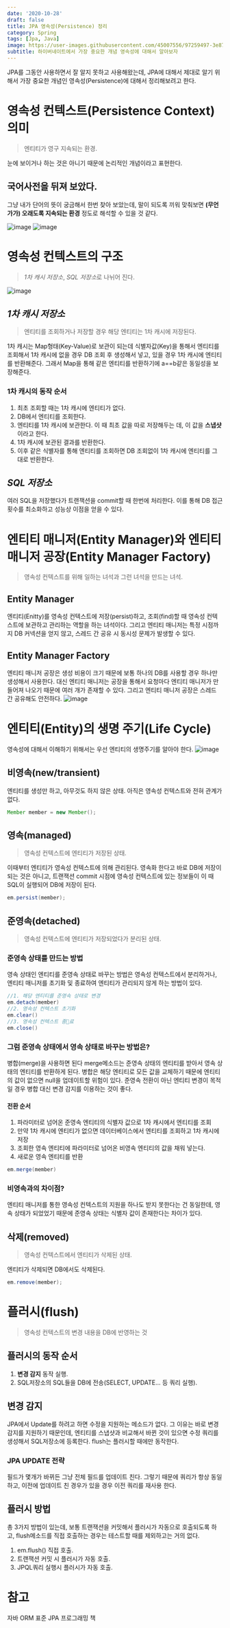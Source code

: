 ```yaml
---
date: '2020-10-28'
draft: false
title: JPA 영속성(Persistence) 정리
category: Spring
tags: [Jpa, Java]
image: https://user-images.githubusercontent.com/45007556/97259497-3e879f00-185e-11eb-9fe2-688c9012a85b.png
subtitle: 하이버네이트에서 가장 중요한 개념 영속성에 대해서 알아보자
---
```


JPA를 그동안 사용하면서 잘 알지 못하고 사용해왔는데, JPA에 대해서 제대로 알기 위해서 가장 중요한 개념인 영속성(Persistence)에 대해서 정리해보려고 한다.

# 영속성 컨텍스트(Persistence Context) 의미

> 엔티티가 영구 지속되는 환경.

눈에 보이거나 하는 것은 아니기 때문에 논리적인 개념이라고 표현한다.

## 국어사전을 뒤져 보았다.

그냥 내가 단어의 뜻이 궁금해서 한번 찾아 보았는데, 말이 되도록 끼워 맞춰보면 **(무언가가) 오래도록 지속되는 환경** 정도로 해석할 수 있을 것 같다.

![image](https://user-images.githubusercontent.com/45007556/97259424-1861ff00-185e-11eb-9606-4f08e10670d5.png)
![image](https://user-images.githubusercontent.com/45007556/97259448-1ef07680-185e-11eb-8fe5-d680e4fcb6e9.png)

# 영속성 컨텍스트의 구조

> _1차 캐시 저장소_, *SQL 저장소*로 나뉘어 진다.

![image](https://user-images.githubusercontent.com/45007556/97259497-3e879f00-185e-11eb-9fe2-688c9012a85b.png)

## _1차 캐시 저장소_

> 엔티티를 조회하거나 저장할 경우 해당 엔티티는 1차 캐시에 저장된다.

1차 캐시는 Map형태(Key-Value)로 보관이 되는데 식별자값(Key)을 통해서 엔티티를 조회해서 1차 캐시에 없을 경우 DB 조회 후 생성해서 넣고, 있을 경우 1차 캐시에 엔티티를 반환해준다. 그래서 Map을 통해 같은 엔티티를 반환하기에 a==b같은 동일성을 보장해준다.

### 1차 캐시의 동작 순서

1. 최초 조회할 때는 1차 캐시에 엔티티가 없다.
2. DB에서 엔티티를 조회한다.
3. 엔티티를 1차 캐시에 보관한다. 이 때 최초 값을 따로 저장해두는 데, 이 값을 **스냅샷**이라고 한다.
4. 1차 캐시에 보관된 결과를 반환한다.
5. 이후 같은 식별자를 통해 엔티티를 조회하면 DB 조회없이 1차 캐시에 엔티티를 그대로 반환한다.

## _SQL 저장소_

여러 SQL을 저장했다가 트랜잭션을 commit할 때 한번에 처리한다. 이를 통해 DB 접근 횟수를 최소화하고 성능상 이점을 얻을 수 있다.

# 엔티티 매니저(Entity Manager)와 엔티티 매니저 공장(Entity Manager Factory)

> 영속성 컨텍스트를 위해 일하는 녀석과 그런 녀석을 만드는 녀석.

## Entity Manager

엔티티(Enitty)를 영속성 컨텍스트에 저장(persist)하고, 조회(find)할 때 영속성 컨텍스트에 보관하고 관리하는 역할을 하는 녀석이다. 그리고 엔티티 매니저는 특정 시점까지 DB 커넥션을 얻지 않고, 스레드 간 공유 시 동시성 문제가 발생할 수 있다.

## Entity Manager Factory

엔티티 매니저 공장은 생성 비용이 크기 때문에 보통 하나의 DB를 사용할 경우 하나만 생성해서 사용한다. 대신 엔티티 매니저는 공장을 통해서 요청마다 엔티티 매니저가 만들어져 나오기 때문에 여러 개가 존재할 수 있다. 그리고 엔티티 매니저 공장은 스레드 간 공유해도 안전하다.
![image](https://user-images.githubusercontent.com/45007556/97259469-2b74cf00-185e-11eb-8172-6f78deb632df.png)

# 엔티티(Entity)의 생명 주기(Life Cycle)

영속성에 대해서 이해하기 위해서는 우선 엔티티의 생명주기를 알아야 한다.
![image](https://user-images.githubusercontent.com/45007556/97259485-3465a080-185e-11eb-8532-49a64c5de7a8.png)

## 비영속(new/transient)

엔티티를 생성만 하고, 아무것도 하지 않은 상태. 아직은 영속성 컨텍스트와 전혀 관계가 없다.

```java
Member member = new Member();
```

## 영속(managed)

> 영속성 컨텍스트에 엔티티가 저장된 상태.

이때부터 엔티티가 영속성 컨텍스트에 의해 관리된다. 영속화 한다고 바로 DB에 저장이 되는 것은 아니고, 트랜잭션 commit 시점에 영속성 컨텍스트에 있는 정보들이 이 때 SQL이 실행되어 DB에 저장이 된다.

```java
em.persist(member);
```

## 준영속(detached)

> 영속성 컨텍스트에 엔티티가 저장되었다가 분리된 상태.

### 준영속 상태를 만드는 방법

영속 상태인 엔티티를 준영속 상태로 바꾸는 방법은 영속성 컨텍스트에서 분리하거나, 엔티티 매니저를 초기화 및 종료하여 엔티티가 관리되지 않게 하는 방법이 있다.

```java
//1. 해당 엔티티를 준영속 상태로 변경
em.detach(member)
//2. 영속성 컨텍스트 초기화
em.clear()
//3. 영속성 컨텍스트 종료
em.close()
```

### 그럼 준영속 상태에서 영속 상태로 바꾸는 방법은?

병합(merge)을 사용하면 된다 merge메소드는 준영속 상태의 엔티티를 받아서 영속 상태의 엔티티를 반환하게 된다.
병합은 해당 엔티티로 모든 값을 교체하기 때문에 엔티티의 값이 없으면 null을 업데이트할 위험이 있다. 준영속 전환이 아닌 엔티티 변경이 목적일 경우 병합 대신 변경 감지를 이용하는 것이 좋다.

#### 전환 순서

1. 파라미터로 넘어온 준영속 엔티티의 식별자 값으로 1차 캐시에서 엔티티를 조회
2. 만약 1차 캐시에 엔티티가 없으면 데이터베이스에서 엔티티를 조회하고 1차 캐시에 저장
3. 조회한 영속 엔티티에 파라미터로 넘어온 비영속 엔티티의 값을 채워 넣는다.
4. 새로운 영속 엔티티를 반환

```java
em.merge(member)
```

### 비영속과의 차이점?

엔티티 매니저를 통한 영속성 컨텍스트의 지원을 하나도 받지 못한다는 건 동일한데, 영속 상태가 되었었기 때문에 준영속 상태는 식별자 값이 존재한다는 차이가 있다.

## 삭제(removed)

> 영속성 컨텍스트에서 엔티티가 삭제된 상태.

엔티티가 삭제되면 DB에서도 삭제된다.

```java
em.remove(member);
```

# 플러시(flush)

> 영속성 컨텍스트의 변경 내용을 DB에 반영하는 것

## 플러시의 동작 순서

1. **변경 감지** 동작 실행.
2. SQL저장소의 SQL들을 DB에 전송(SELECT, UPDATE... 등 쿼리 실행).

## 변경 감지

JPA에서 Update를 하려고 하면 수정을 지원하는 메소드가 없다. 그 이유는 바로 변경 감지를 지원하기 때문인데, 엔티티를 스냅샷과 비교해서 바뀐 것이 있으면 수정 쿼리를 생성해서 SQL저장소에 등록한다. flush는 플러시할 때에만 동작한다.

### JPA UPDATE 전략

필드가 몇개가 바뀌든 그냥 전체 필드를 업데이트 친다. 그렇기 때문에 쿼리가 항상 동일하고, 이전에 업데이트 친 경우가 있을 경우 이전 쿼리를 재사용 한다.

## 플러시 방법

총 3가지 방법이 있는데, 보통 트랜잭션을 커밋해서 플러시가 자동으로 호출되도록 하고, flush메소드를 직접 호출하는 경우는 테스트할 때를 제외하고는 거의 없다.

1. em.flush() 직접 호출.
2. 트랜잭션 커밋 시 플러시가 자동 호출.
3. JPQL쿼리 실행시 플러시가 자동 호출.

# 참고

자바 ORM 표준 JPA 프로그래밍 책
